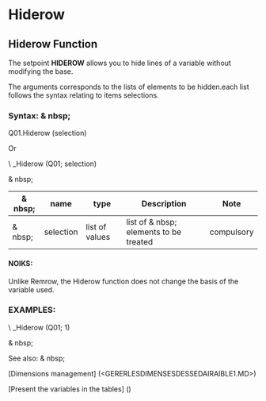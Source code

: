 # Hiderow

## Hiderow Function

The setpoint **HIDEROW** allows you to hide lines of a variable without modifying the base.

The arguments corresponds to the lists of elements to be hidden.each list follows the syntax relating to items selections.

### Syntax: & nbsp;

Q01.Hiderow (selection)

Or

\ _Hiderow (Q01; selection)

& nbsp;

| & nbsp; | **name** | **type** | **Description** | **Note** |
| --- | --- | --- | --- | --- |
| & nbsp; | selection | list of values ​​| list of & nbsp; elements to be treated | compulsory |

#### NOIKS:

Unlike Remrow, the Hiderow function does not change the basis of the variable used.

### EXAMPLES:

\ _Hiderow (Q01; 1)

& nbsp;

See also: & nbsp;

[Dimensions management] (<GERERLESDIMENSESDESSEDAIRAIBLE1.MD>)

[Present the variables in the tables] (<PertERDERLESVARIABLE WHILESTAB1.MD>)
